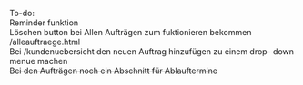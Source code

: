 To-do: \
Reminder funktion \
Löschen button bei Allen Aufträgen zum fuktionieren bekommen /alleauftraege.html \
Bei /kundenuebersicht den neuen Auftrag hinzufügen zu einem drop- down menue machen \
~~Bei den Aufträgen noch ein Abschnitt für Ablauftermine~~
